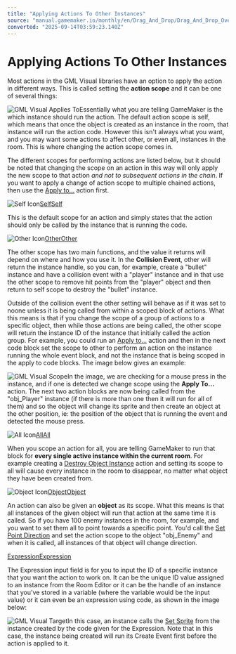 ```yaml
---
title: "Applying Actions To Other Instances"
source: "manual.gamemaker.io/monthly/en/Drag_And_Drop/Drag_And_Drop_Overview/Applying_Actions_To_Other_Instances.htm"
converted: "2025-09-14T03:59:23.140Z"
---
```


# Applying Actions To Other Instances

Most actions in the GML Visual libraries have an option to apply the action in different ways. This is called setting the **action scope** and it can be one of several things:

![GML Visual Applies To](../../assets/Images/Scripting_Reference/Drag_And_Drop/Overview/DnD_Applies_To.png)Essentially what you are telling GameMaker is the which instance should run the action. The default action scope is self, which means that once the object is created as an instance in the room, that instance will run the action code. However this isn't always what you want, and you may want some actions to affect other, or even all, instances in the room. This is where changing the action scope comes in.

The different scopes for performing actions are listed below, but it should be noted that changing the scope on an action in this way will only apply the new scope to that action _and not to subsequent actions in the chain_. If you want to apply a change of action scope to multiple chained actions, then use the [Apply to...](../Drag_And_Drop_Reference/Common/Apply_To...md) action first.

![Self Icon](../../assets/Images/Scripting_Reference/Drag_And_Drop/Overview/i_Scope_Self.png)[SelfSelf](Applying_Actions_To_Other_Instances.htm#)

This is the default scope for an action and simply states that the action should only be called by the instance that is running the code.

![Other Icon](../../assets/Images/Scripting_Reference/Drag_And_Drop/Overview/i_Scope_Other.png)[OtherOther](Applying_Actions_To_Other_Instances.htm#)

The other scope has two main functions, and the value it returns will depend on where and how you use it. In the **Collision Event**, other will return the instance handle, so you can, for example, create a "bullet" instance and have a collision event with a "player" instance and in that use the other scope to remove hit points from the "player" object and then return to self scope to destroy the "bullet" instance.

Outside of the collision event the other setting will behave as if it was set to noone unless it is being called from within a scoped block of actions. What this means is that if you change the scope of a group of actions to a specific object, then while those actions are being called, the other scope will return the instance ID of the instance that initially called the action group. For example, you could run an [Apply to...](../Drag_And_Drop_Reference/Common/Apply_To...md) action and then in the next code block set the scope to other to perform an action on the instance running the whole event block, and not the instance that is being scoped in the apply to code blocks. The image below gives an example:

![GML Visual Scope](../../assets/Images/Scripting_Reference/Drag_And_Drop/Overview/DnD_Scope_Other.png)In the image, we are checking for a mouse press in the instance, and if one is detected we change scope using the **Apply To...** action. The next two action blocks are now being called from the "obj\_Player" instance (if there is more than one then it will run for all of them) and so the object will change its sprite and then create an object at the other position, ie: the position of the object that is running the event and detected the mouse press.

![All Icon](../../assets/Images/Scripting_Reference/Drag_And_Drop/Overview/i_Scope_All.png)[AllAll](Applying_Actions_To_Other_Instances.htm#)

When you scope an action for all, you are telling GameMaker to run that block for **every single active instance within the current room**. For example creating a [Destroy Object Instance](../Drag_And_Drop_Reference/Instance/Destroy_Object_Instance.md) action and setting its scope to all will cause every instance in the room to disappear, no matter what object they have been created from.

![Object Icon](../../assets/Images/Scripting_Reference/Drag_And_Drop/Overview/i_Scope_Object.png)[ObjectObject](Applying_Actions_To_Other_Instances.htm#)

An action can also be given an **object** as its scope. What this means is that all instances of the given object will run that action at the same time it is called. So if you have 100 enemy instances in the room, for example, and you want to set them all to point towards a specific point. You'd call the [Set Point Direction](../Drag_And_Drop_Reference/Movement/Set_Point_Direction.md) and set the action scope to the object "obj\_Enemy" and when it is called, all instances of that object will change direction.

[ExpressionExpression](Applying_Actions_To_Other_Instances.htm#)

The Expression input field is for you to input the ID of a specific instance that you want the action to work on. It can be the unique ID value assigned to an instance from the Room Editor or it can be the handle of an instance that you've stored in a variable (where the variable would be the input value) or it can even be an expression using code, as shown in the image below:

![GML Visual Target](../../assets/Images/Scripting_Reference/Drag_And_Drop/Overview/DnD_Scope_Target.png)In this case, an instance calls the [Set Sprite](../Drag_And_Drop_Reference/Instance/Set_Sprite.md) from the instance created by the code given for the Expression. Note that in this case, the instance being created will run its Create Event first before the action is applied to it.